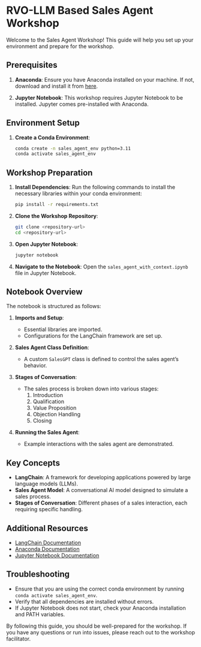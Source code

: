 # RVO-LLM Based Sales Agent Workshop

Welcome to the Sales Agent Workshop! This guide will help you set up your environment and prepare for the workshop.

## Prerequisites

1. **Anaconda**: Ensure you have Anaconda installed on your machine. If not, download and install it from [here](https://www.anaconda.com/products/distribution).

2. **Jupyter Notebook**: This workshop requires Jupyter Notebook to be installed. Jupyter comes pre-installed with Anaconda.

## Environment Setup

1. **Create a Conda Environment**:
    ```bash
    conda create -n sales_agent_env python=3.11
    conda activate sales_agent_env
    ```

## Workshop Preparation

1. **Install Dependencies**:
    Run the following commands to install the necessary libraries within your conda environment:
    ```bash
    pip install -r requirements.txt
    ```

2. **Clone the Workshop Repository**:
    ```bash
    git clone <repository-url>
    cd <repository-url>
    ```

3. **Open Jupyter Notebook**:
    ```bash
    jupyter notebook
    ```

4. **Navigate to the Notebook**:
    Open the `sales_agent_with_context.ipynb` file in Jupyter Notebook.

## Notebook Overview

The notebook is structured as follows:

1. **Imports and Setup**:
    - Essential libraries are imported.
    - Configurations for the LangChain framework are set up.

2. **Sales Agent Class Definition**:
    - A custom `SalesGPT` class is defined to control the sales agent’s behavior.

3. **Stages of Conversation**:
    - The sales process is broken down into various stages:
        1. Introduction
        2. Qualification
        3. Value Proposition
        4. Objection Handling
        5. Closing

4. **Running the Sales Agent**:
    - Example interactions with the sales agent are demonstrated.

## Key Concepts

- **LangChain**: A framework for developing applications powered by large language models (LLMs).
- **Sales Agent Model**: A conversational AI model designed to simulate a sales process.
- **Stages of Conversation**: Different phases of a sales interaction, each requiring specific handling.

## Additional Resources

- [LangChain Documentation](https://langchain.com/docs/)
- [Anaconda Documentation](https://docs.anaconda.com/)
- [Jupyter Notebook Documentation](https://jupyter.org/documentation)

## Troubleshooting

- Ensure that you are using the correct conda environment by running `conda activate sales_agent_env`.
- Verify that all dependencies are installed without errors.
- If Jupyter Notebook does not start, check your Anaconda installation and PATH variables.

By following this guide, you should be well-prepared for the workshop. If you have any questions or run into issues, please reach out to the workshop facilitator.
